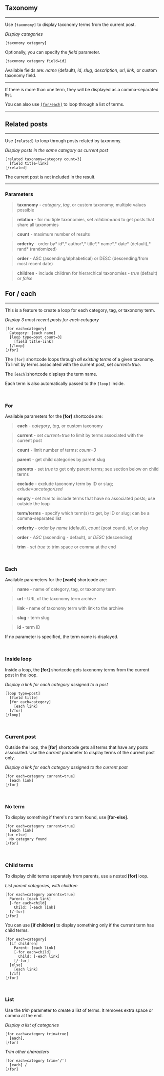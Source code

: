 
## Taxonomy
---

Use `[taxonomy]` to display taxonomy terms from the current post.

*Display categories*

~~~
[taxonomy category]
~~~

Optionally, you can specify the *field* parameter.

~~~
[taxonomy category field=id]
~~~

Available fields are: *name* (default), *id*, *slug*, *description*, *url*, *link*, or custom taxonomy field.

---

If there is more than one term, they will be displayed as a comma-separated list.

You can also use [`[for/each]`](#for--each) to loop through a list of terms.

---

## Related posts
---

Use `[related]` to loop through posts related by taxonomy.

*Display posts in the same category as current post*

~~~
[related taxonomy=category count=3]
  [field title-link]
[/related]
~~~

The current post is not included in the result.

---

### Parameters

> **taxonomy** - *category*, *tag*, or custom taxonomy; multiple values possible

> **relation** - for multiple taxonomies, set *relation=and* to get posts that share all taxonomies

> **count** - maximum number of results

> **orderby** - order by* id*,* author*,* title*,* name*,* date* (default),* rand* (randomized)

> **order** - ASC (ascending/alphabetical) or DESC (descending/from most recent date)

> **children** - include children for hierarchical taxonomies - *true* (default) or *false*


## For / each
---

This is a feature to create a loop for each category, tag, or taxonomy term.

*Display 3 most recent posts for each category*

~~~
[for each=category]
  Category: [each name]
  [loop type=post count=3]
    [field title-link]
  [/loop]
[/for]
~~~

The `[for]` shortcode loops through *all existing terms* of a given taxonomy. To limit by terms associated with the current post, set *current=true*.

The `[each]`shortcode displays the term name.

Each term is also automatically passed to the `[loop]` inside.



&nbsp;

### For

Available parameters for the **[for]** shortcode are:


> **each** - *category*, *tag*, or custom taxonomy

> **current** - set *current=true* to limit by terms associated with the current post

> **count** - limit number of terms: *count=3*

> **parent** - get child categories by parent slug

> **parents** - set *true* to get only parent terms; see section below on child terms

> **exclude** - exclude taxonomy term by ID or slug; *exlude=uncategorized*

> **empty** - set *true* to include terms that have no associated posts; use outside the loop

> **term/terms** - specify which term(s) to get, by ID or slug; can be a comma-separated list

> **orderby** - order by *name* (default), *count* (post count), *id*, or *slug*

> **order** - *ASC* (ascending - default), or *DESC* (descending)

> **trim** - set *true* to trim space or comma at the end



&nbsp;

### Each

Available parameters for the **[each]** shortcode are:

> **name** - name of category, tag, or taxonomy term

> **url** - URL of the taxonomy term archive

> **link** - name of taxonomy term with link to the archive

> **slug** - term slug

> **id** - term ID

If no parameter is specified, the term name is displayed.


&nbsp;

### Inside loop

Inside a loop, the **[for]** shortcode gets taxonomy terms from the current post in the loop.

*Display a link for each category assigned to a post*

~~~
[loop type=post]
  [field title]
  [for each=category]
    [each link]
  [/for]
[/loop]
~~~



&nbsp;

### Current post

Outside the loop, the **[for]** shortcode gets all terms that have any posts associated. Use the *current* parameter to display terms of the current post only.

*Display a link for each category assigned to the current post*

~~~
[for each=category current=true]
  [each link]
[/for]

~~~


&nbsp;

### No term

To display something if there's no term found, use **[for-else]**.


~~~
[for each=category current=true]
  [each link]
[for-else]
  No category found
[/for]

~~~


&nbsp;

### Child terms

To display child terms separately from parents, use a nested **[for]** loop.

*List parent categories, with children*

~~~
[for each=category parents=true]
  Parent: [each link]
  [-for each=child]
    Child: [-each link]
  [/-for]
[/for]

~~~

You can use **[if children]** to display something only if the current term has child terms.

~~~
[for each=category]
  [if children]
    Parent: [each link]
    [-for each=child]
      Child: [-each link]
    [/-for]
  [else]
    [each link]
  [/if]
[/for]
~~~




&nbsp;

### List

Use the *trim* parameter to create a list of terms. It removes extra space or comma at the end.

*Display a list of categories*

~~~
[for each=category trim=true]
  [each],
[/for]
~~~

*Trim other characters*

~~~
[for each=category trim='/']
  [each] /
[/for]
~~~
